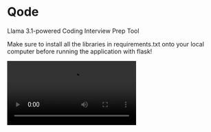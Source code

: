 # Qode
Llama 3.1-powered Coding Interview Prep Tool

Make sure to install all the libraries in requirements.txt onto your local computer before running the application with flask!

![Alt text](Qode.mov)
